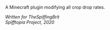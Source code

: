 A Minecraft plugin modifying all crop drop rates.

*Written for TheSpiffingBrit*  
*Spifftopia Project, 2020*
